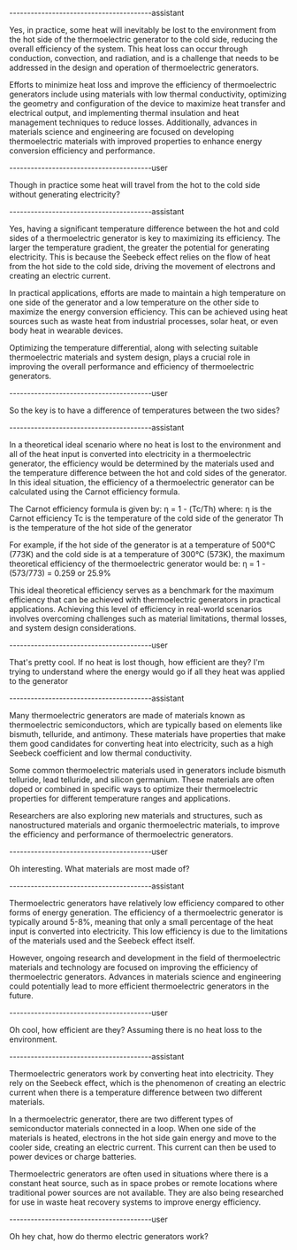 

----------------------------------------assistant


Yes, in practice, some heat will inevitably be lost to the environment from the hot side of the thermoelectric generator to the cold side, reducing the overall efficiency of the system. This heat loss can occur through conduction, convection, and radiation, and is a challenge that needs to be addressed in the design and operation of thermoelectric generators.

Efforts to minimize heat loss and improve the efficiency of thermoelectric generators include using materials with low thermal conductivity, optimizing the geometry and configuration of the device to maximize heat transfer and electrical output, and implementing thermal insulation and heat management techniques to reduce losses. Additionally, advances in materials science and engineering are focused on developing thermoelectric materials with improved properties to enhance energy conversion efficiency and performance.


----------------------------------------user


Though in practice some heat will travel from the hot to the cold side without generating electricity?


----------------------------------------assistant


Yes, having a significant temperature difference between the hot and cold sides of a thermoelectric generator is key to maximizing its efficiency. The larger the temperature gradient, the greater the potential for generating electricity. This is because the Seebeck effect relies on the flow of heat from the hot side to the cold side, driving the movement of electrons and creating an electric current.

In practical applications, efforts are made to maintain a high temperature on one side of the generator and a low temperature on the other side to maximize the energy conversion efficiency. This can be achieved using heat sources such as waste heat from industrial processes, solar heat, or even body heat in wearable devices.

Optimizing the temperature differential, along with selecting suitable thermoelectric materials and system design, plays a crucial role in improving the overall performance and efficiency of thermoelectric generators.


----------------------------------------user


So the key is to have a difference of temperatures between the two sides?


----------------------------------------assistant


In a theoretical ideal scenario where no heat is lost to the environment and all of the heat input is converted into electricity in a thermoelectric generator, the efficiency would be determined by the materials used and the temperature difference between the hot and cold sides of the generator. In this ideal situation, the efficiency of a thermoelectric generator can be calculated using the Carnot efficiency formula.

The Carnot efficiency formula is given by:
η = 1 - (Tc/Th)
where:
η is the Carnot efficiency
Tc is the temperature of the cold side of the generator
Th is the temperature of the hot side of the generator

For example, if the hot side of the generator is at a temperature of 500°C (773K) and the cold side is at a temperature of 300°C (573K), the maximum theoretical efficiency of the thermoelectric generator would be:
η = 1 - (573/773) = 0.259 or 25.9%

This ideal theoretical efficiency serves as a benchmark for the maximum efficiency that can be achieved with thermoelectric generators in practical applications. Achieving this level of efficiency in real-world scenarios involves overcoming challenges such as material limitations, thermal losses, and system design considerations.


----------------------------------------user


That's pretty cool. If no heat is lost though, how efficient are they? I'm trying to understand where the energy would go if all they heat was applied to the generator


----------------------------------------assistant


Many thermoelectric generators are made of materials known as thermoelectric semiconductors, which are typically based on elements like bismuth, telluride, and antimony. These materials have properties that make them good candidates for converting heat into electricity, such as a high Seebeck coefficient and low thermal conductivity.

Some common thermoelectric materials used in generators include bismuth telluride, lead telluride, and silicon germanium. These materials are often doped or combined in specific ways to optimize their thermoelectric properties for different temperature ranges and applications.

Researchers are also exploring new materials and structures, such as nanostructured materials and organic thermoelectric materials, to improve the efficiency and performance of thermoelectric generators.


----------------------------------------user


Oh interesting. What materials are most made of?


----------------------------------------assistant


Thermoelectric generators have relatively low efficiency compared to other forms of energy generation. The efficiency of a thermoelectric generator is typically around 5-8%, meaning that only a small percentage of the heat input is converted into electricity. This low efficiency is due to the limitations of the materials used and the Seebeck effect itself.

However, ongoing research and development in the field of thermoelectric materials and technology are focused on improving the efficiency of thermoelectric generators. Advances in materials science and engineering could potentially lead to more efficient thermoelectric generators in the future.


----------------------------------------user


Oh cool, how efficient are they? Assuming there is no heat loss to the environment.


----------------------------------------assistant


Thermoelectric generators work by converting heat into electricity. They rely on the Seebeck effect, which is the phenomenon of creating an electric current when there is a temperature difference between two different materials. 

In a thermoelectric generator, there are two different types of semiconductor materials connected in a loop. When one side of the materials is heated, electrons in the hot side gain energy and move to the cooler side, creating an electric current. This current can then be used to power devices or charge batteries.

Thermoelectric generators are often used in situations where there is a constant heat source, such as in space probes or remote locations where traditional power sources are not available. They are also being researched for use in waste heat recovery systems to improve energy efficiency.


----------------------------------------user


Oh hey chat, how do thermo electric generators work?

